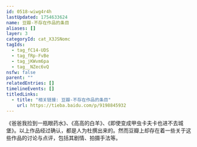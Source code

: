 ```yaml
---
id: 0518-wiwg4r4h
lastUpdated: 1754633624
name: 豆瓣-不存在作品的条目
aliases: []
layer: 3
categoryId: cat_X3JSNomc
tagIds:
  - tag_fC14-UDS
  - tag_fRp-FvBe
  - tag_jKWvm6pa
  - tag__NZec6vQ
nsfw: false
parent: ""
relatedEntries: []
timelineEvents: []
titledLinks:
  - title: "相关链接: 豆瓣-不存在作品的条目"
    url: https://tieba.baidu.com/p/9198845932
---
```


《爸爸我捡到一瓶眼药水》、《高高的白羊》、《即使变成甲虫卡夫卡也进不去城堡》。以上作品经过确认，都是人为杜撰出来的。然而豆瓣上却存在着一些关于这些作品的讨论与点评，包括其剧情、拍摄手法等。